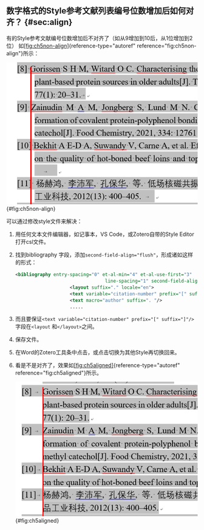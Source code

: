 ## 数字格式的Style参考文献列表编号位数增加后如何对齐？ {#sec:align}

有的Style参考文献编号位数增加后不对齐了（如从9增加到10后，从1位增加到2位） 如[\[fig:ch5non-align\]](#fig:ch5non-align){reference-type="autoref" reference="fig:ch5non-align"}所示：

![参考文献编号增加后显示不对齐](ch5non-align.png){#fig:ch5non-align}

可以通过修改style文件来解决：

1.  用任何文本文件编辑器，如记事本，VS Code，或Zotero自带的Style Editor打开csl文件。

2.  找到bibliography 字段，添加`second-field-align="flush"`，形成诸如这样的形式：

    ``` {.xml language="XML"}
    <bibliography entry-spacing="0" et-al-min="4" et-al-use-first="3"
                                     line-spacing="1" second-field-align="flush">
                        <layout suffix="." locale="en">
                        <text variable="citation-number" prefix="[" suffix="]"/>
                        <text macro="author" suffix=". "/>
                        .....
    ```

3.  而且要保证`<text variable="citation-number" prefix="[" suffix="]"/>` 字段在`<layout` 和`</layout>`之间。

4.  保存文件。

5.  在Word的Zotero工具条中点击，或点击切换为其他Style再切换回来。

6.  看是不是对齐了，效果如[\[fig:ch5aligned\]](#fig:ch5aligned){reference-type="autoref" reference="fig:ch5aligned"}所示。

    ![修改后参考文献可以对齐的效果](ch5aligned.png){#fig:ch5aligned}

